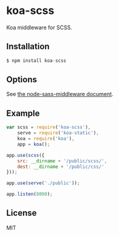 # koa-scss

Koa middleware for SCSS.

## Installation

```js
$ npm install koa-scss
```

## Options

See [the node-sass-middleware document](https://github.com/sass/node-sass-middleware).

## Example

```js
var scss = require('koa-scss'),
    serve = require('koa-static'),
    koa = require('koa'),
    app = koa();

app.use(scss({
    src: __dirname + '/public/scss/',
    dest: __dirname + '/public/css/'
}));

app.use(serve('./public'));

app.listen(8000);
```

## License

MIT
